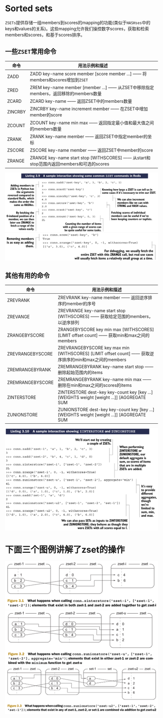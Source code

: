 # Sorted sets
``ZSETs``提供存储一组members到scores的mapping的功能(类似于``HASHses``中的keys和values的关系)。这些mapping允许我们操控数字scores，获取和检索members和scores，和基于scores排序。

## 一些``ZSET``常用命令

| 命令 | 用法示例和描述 |
| ---- | -------------- |
| ZADD | ZADD key-name score member [score member ...] —— 将members和scores增加到``ZSET`` |
| ZRED | ZREM key-name member [member ...] —— 从ZSET中移除指定members，返回移除的members数量 |
| ZCARD | ZCARD key-name —— 返回ZSET中的members数量 |
| ZINCRBY | ZINCRBY key-name increment member —— 在ZSET中增加member的score |
| ZCOUNT | ZCOUNT key-name min max —— 返回指定最小值和最大值之间的members数量 |
| ZRANK | ZRANK key-name member —— 返回ZSET中指定member的坐标 |
| ZSCORE | ZSCORE key-name member —— 返回ZSET中member的score |
| ZRANGE | ZRANGE key-name start stop [WITHSCORES] —— 从start和stop范围内返回members和可选的scores |

![](images/3.5-1.png)
![](images/3.5-2.png)

## 其他有用的命令

| 命令 | 用法示例和描述 |
| ---- | -------------- |
| ZREVRANK | ZREVRANK key-name member —— 返回逆序排序的member的序号 |
| ZREVANGE | ZREVRANGE key-name start stop [WITHSCORES] —— 获取给定范围的members，以逆序排列 |
| ZRANGEBYSCORE | ZRANGEBYSCORE key min max [WITHSCORES] [LIMIT offset count] —— 获取min和max之间的members |
| ZREVRANGEBYSCORE | ZREVRANGEBYSCORE key max min [WITHSCORES] [LIMIT offset count] —— 获取逆序排序的min和max之间的members |
| ZREMRANGEBYRANK | ZREMRANGEBYRANK key-name start stop —— 删除起始范围内的items |
| ZREMRANGEBYSCORE | ZREMRANGEBYRANK key-name min max —— 删除在min和max之间的scores的items |
| ZINTERSTORE | ZINTERSTORE dest-key key-count key [key ...] [WEIGHTS weight [weight ...]] [AGGREGATE SUM|MIN|MAX] —— Performs a SET -like intersection of the provided ZSETs |
| ZUNIONSTORE | ZUNIONSTORE dest-key key-count key [key ...] [WEIGHTS weight [weight ...]] [AGGREGATE SUM|MIN|MAX] —— Perform a SET-like union of the provided ZSETs |

![](images/3.5-3.png)

# 下面三个图例讲解了zset的操作

![](images/3.5-4.png)
![](images/3.5-5.png)
![](images/3.5-6.png)
